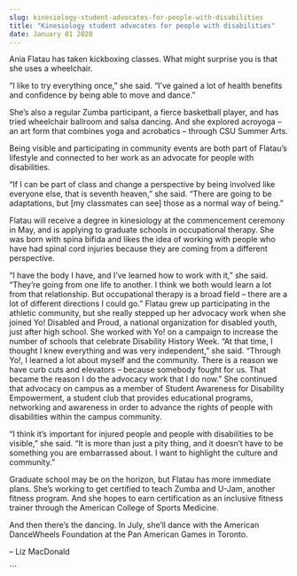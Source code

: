 ```yaml
---
slug: kinesiology-student-advocates-for-people-with-disabilities
title: "Kinesiology student advocates for people with disabilities"
date: January 01 2020
---
```


 
<p>
  Ania Flatau has taken kickboxing classes. What might surprise you is that she
  uses a wheelchair.
</p>
<p>
  “I like to try everything once,” she said. “I’ve gained a lot of health
  benefits and confidence by being able to move and dance.”
</p>
<p>
  She’s also a regular Zumba participant, a fierce basketball player, and has
  tried wheelchair ballroom and salsa dancing. And she explored acroyoga – an
  art form that combines yoga and acrobatics – through CSU Summer Arts.
</p>
<p>
  Being visible and participating in community events are both part of Flatau’s
  lifestyle and connected to her work as an advocate for people with
  disabilities.
</p>
<p>
  “If I can be part of class and change a perspective by being involved like
  everyone else, that is seventh heaven,” she said. “There are going to be
  adaptations, but &#91;my classmates can see&#93; those as a normal way of
  being.”
</p>
<p>
  Flatau will receive a degree in kinesiology at the commencement ceremony in
  May, and is applying to graduate schools in occupational therapy. She was born
  with spina bifida and likes the idea of working with people who have had
  spinal cord injuries because they are coming from a different perspective.
</p>
<p>
  “I have the body I have, and I’ve learned how to work with it,” she said.
  “They’re going from one life to another. I think we both would learn a lot
  from that relationship. But occupational therapy is a broad field – there are
  a lot of different directions I could go.” Flatau grew up participating in the
  athletic community, but she really stepped up her advocacy work when she
  joined Yo! Disabled and Proud, a national organization for disabled youth,
  just after high school. She worked with Yo! on a campaign to increase the
  number of schools that celebrate Disability History Week. “At that time, I
  thought I knew everything and was very independent,” she said. “Through Yo!, I
  learned a lot about myself and the community. There is a reason we have curb
  cuts and elevators – because somebody fought for us. That became the reason I
  do the advocacy work that I do now.” She continued that advocacy on campus as
  a member of Student Awareness for Disability Empowerment, a student club that
  provides educational programs, networking and awareness in order to advance
  the rights of people with disabilities within the campus community.
</p>
<p>
  “I think it’s important for injured people and people with disabilities to be
  visible,” she said. “It is more than just a pity thing, and it doesn’t have to
  be something you are embarrassed about. I want to highlight the culture and
  community.”
</p>
<p>
  Graduate school may be on the horizon, but Flatau has more immediate plans.
  She’s working to get certified to teach Zumba and U&#45;Jam, another fitness
  program. And she hopes to earn certification as an inclusive fitness trainer
  through the American College of Sports Medicine.
</p>
<p>
  And then there’s the dancing. In July, she’ll dance with the American
  DanceWheels Foundation at the Pan American Games in Toronto.
</p>
<p>– Liz MacDonald</p>
```

